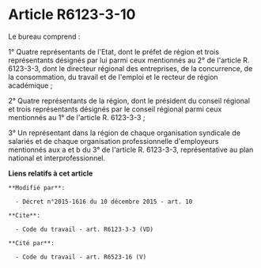 # Article R6123-3-10

Le bureau comprend : 

1° Quatre représentants de l'Etat, dont le préfet de région et trois représentants désignés par lui parmi ceux mentionnés au
2° de l'article R. 6123-3-3, dont le directeur régional des entreprises, de la concurrence, de la consommation, du travail et
de l'emploi et le recteur de région académique ; 

2° Quatre représentants de la région, dont le président du conseil régional et trois représentants désignés par le conseil
régional parmi ceux mentionnés au 1° de l'article R. 6123-3-3 ; 

3° Un représentant dans la région de chaque organisation syndicale de salariés et de chaque organisation professionnelle
d'employeurs mentionnés aux a et b du 3° de l'article R. 6123-3-3, représentative au plan national et interprofessionnel.

**Liens relatifs à cet article**

	**Modifié par**:

	  - Décret n°2015-1616 du 10 décembre 2015 - art. 10

	**Cite**:

	  - Code du travail - art. R6123-3-3 (VD)

	**Cité par**:

	  - Code du travail - art. R6523-16 (V)
